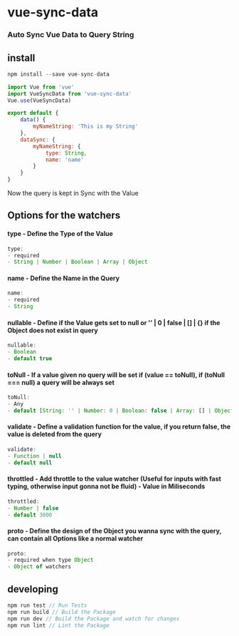 # vue-sync-data
### Auto Sync Vue Data to Query String

## install

```javascript
npm install --save vue-sync-data
```

```javascript
import Vue from 'vue'
import VueSyncData from 'vue-sync-data'
Vue.use(VueSyncData)

export default {
    data() {
        myNameString: 'This is my String'
    },
    dataSync: {
        myNameString: {
            type: String,
            name: 'name'
        }
    }
}
```

Now the query is kept in Sync with the Value

## Options for the watchers

#### type - Define the Type of the Value
```javascript
type: 
- required
- String | Number | Boolean | Array | Object
```

#### name - Define the Name in the Query
```javascript
name: 
- required
- String
```

#### nullable - Define if the Value gets set to null or '' | 0 | false | [] | {} if the Object does not exist in query
```javascript
nullable:
- Boolean
- default true
```

#### toNull - If a value given no query will be set if (value == toNull), if (toNull === null) a query will be always set
```javascript
toNull:
- Any
- default [String: '' | Number: 0 | Boolean: false | Array: [] | Object: {}]
```

#### validate - Define a validation function for the value, if you return false, the value is deleted from the query
```javascript
validate: 
- Function | null
- default null
```


#### throttled - Add throttle to the value watcher (Useful for inputs with fast typing, otherwise input gonna not be fluid) - Value in Miliseconds
```javascript
throttled: 
- Number | false
- default 3000
```

#### proto - Define the design of the Object you wanna sync with the query, can contain all Options like a normal watcher
```javascript
proto: 
- required when type Object
- Object of watchers
```

## developing
```javascript
npm run test // Run Tests
npm run build // Build the Package
npm run dev // Build the Package and watch for changes
npm run lint // Lint the Package
```
